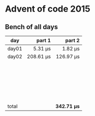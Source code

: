 # Advent of code 2015

## Bench of all days
| day   |   part 1  |   part 2  | 
|-------|----------:|----------:|
| day01 |   5.31 μs |   1.82 μs |
| day02 | 208.61 μs | 126.97 μs |
|       |           |           |
|       |           |           |
|       |           |           |
|       |           |           |
|       |           |           |
|       |           |           |
|       |           |           |
|       |           |           |
|       |           |           |
|       |           |           |
|       |           |           |
|       |           |           |
|       |           |           |
|       |           |           |
|       |           |           |
|       |           |           |
|       |           |           |
|       |           |           |
|       |           |           |
|       |           |           |
|       |           |           |
|       |           |           |
|       |           |           |
| total |           |**342.71 μs**|